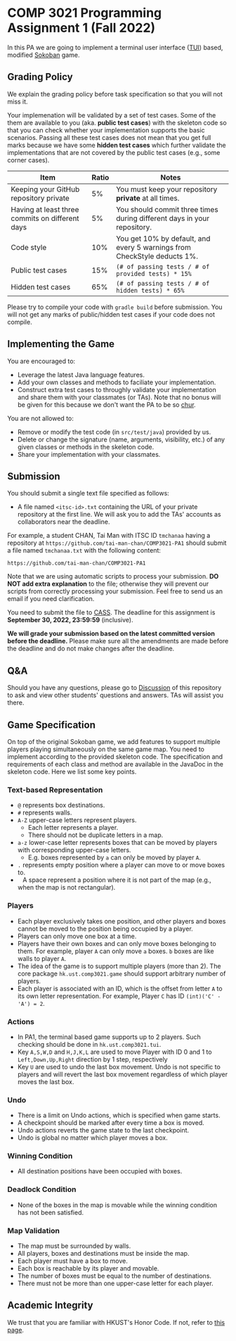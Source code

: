 # COMP 3021 Programming Assignment 1 (Fall 2022)

In this PA we are going to implement a terminal user
interface ([TUI](https://en.wikipedia.org/wiki/Text-based_user_interface)) based,
modified [Sokoban](https://en.wikipedia.org/wiki/Sokoban) game.

## Grading Policy

We explain the grading policy before task specification so that you will not miss it.

Your implemenation will be validated by a set of test cases.
Some of the them are available to you (aka. **public test cases**) with the skeleton code so that you can check
whether your implementation supports the basic scenarios.
Passing all these test cases does not mean that you get full marks because we have some **hidden test cases** which
further validate the implementations that are not covered by the public test cases (e.g., some corner cases).

| **Item**                                        | **Ratio** | **Notes**                                                                |
|-------------------------------------------------|-----------|--------------------------------------------------------------------------|
| Keeping your GitHub repository private          | 5%        | You must keep your repository **private** at all times.                  |
| Having at least three commits on different days | 5%        | You should commit three times during different days in your repository.  |
| Code style                                      | 10%       | You get 10% by default, and every 5 warnings from CheckStyle deducts 1%. |
| Public test cases                               | 15%       | `(# of passing tests / # of provided tests) * 15%`                       |
| Hidden test cases                               | 65%       | `(# of passing tests / # of hidden tests) * 65%`                         |


Please try to compile your code with `gradle build` before submission.  You will not get any marks of public/hidden test cases if your code does not compile.

## Implementing the Game

You are encouraged to:

- Leverage the latest Java language features.
- Add your own classes and methods to faciliate your implementation.
- Construct extra test cases to throughly validate your implementation and share them with your classmates (or TAs). 
  Note that no bonus will be given for this because we don't want the PA to be so [chur](https://learning.hku.hk/ccch9051/group-18/items/show/59).

You are not allowed to:

- Remove or modify the test code (in `src/test/java`) provided by us.
- Delete or change the signature (name, arguments, visibility, etc.) of any given classes or methods in the skeleton code. 
- Share your implementation with your classmates.

## Submission

You should submit a single text file specified as follows:

- A file named `<itsc-id>.txt` containing the URL of your private repository at the first line. We will ask you to add the TAs' accounts as collaborators near the deadline.

For example, a student CHAN, Tai Man with ITSC ID `tmchanaa` having a repository at `https://github.com/tai-man-chan/COMP3021-PA1` should submit a file named `tmchanaa.txt` with the following content:
```text
https://github.com/tai-man-chan/COMP3021-PA1
```

Note that we are using automatic scripts to process your submission.
**DO NOT add extra explanation** to the file; otherwise they will prevent our scripts from correctly processing your submission.
Feel free to send us an email if you need clarification.

You need to submit the file to [CASS](https://cssystem.cse.ust.hk/UGuides/cass/index.html). 
The deadline for this assignment is **September 30, 2022, 23:59:59** (inclusive).

**We will grade your submission based on the latest committed version before the deadline.**
Please make sure all the amendments are made before the deadline and do not make changes after the deadline.

## Q&A

Should you have any questions, please go to [Discussion](https://docs.github.com/en/discussions/quickstart#creating-a-new-discussion) of this repository to ask and view other students' questions and answers.
TAs will assist you there.

## Game Specification

On top of the original Sokoban game, we add features to support multiple players playing simultaneously on the same game map. You need to implement according to the provided skeleton code.
The specification and requirements of each class and method are available in the JavaDoc in the skeleton code.
Here we list some key points.

### Text-based Representation

- `@` represents box destinations.
- `#` represents walls.
- `A-Z` upper-case letters represent players.
    - Each letter represents a player.
    - There should not be duplicate letters in a map.
- `a-z` lower-case letter represents boxes that can be moved by players with corresponding upper-case letters.
    - E.g. boxes represented by `a` can only be moved by player `A`.
- `.` represents empty position where a player can move to or move boxes to.
- ` ` A space represent a position where it is not part of the map (e.g., when the map is not rectangular).

### Players

- Each player exclusively takes one position, and other players and boxes cannot be moved to the position being occupied by a player.
- Players can only move one box at a time.
- Players have their own boxes and can only move boxes belonging to them. For example, player `A` can only move `a` boxes. `b` boxes are like walls to player `A`.
- The idea of the game is to support multiple players (more than 2). The core package `hk.ust.comp3021.game` should support arbitrary number of players.
- Each player is associated with an ID, which is the offset from letter `A` to its own letter representation. For example, Player `C` has ID `(int)('C' - 'A') = 2`.

### Actions

- In PA1, the terminal based game supports up to 2 players. Such checking should be done in `hk.ust.comp3021.tui`. 
- Key `A,S,W,D` and `H,J,K,L` are used to move Player with ID 0 and 1 to `Left,Down,Up,Right` direction by 1 step, respectively
- Key `U` are used to undo the last box movement. Undo is not specific to players and will revert the last box movement regardless of which player moves the last box. 

### Undo

- There is a limit on Undo actions, which is specified when game starts.
- A checkpoint should be marked after every time a box is moved.
- Undo actions reverts the game state to the last checkpoint.
- Undo is global no matter which player moves a box.

### Winning Condition

- All destination positions have been occupied with boxes.

### Deadlock Condition

- None of the boxes in the map is movable while the winning condition has not been satisfied.

### Map Validation

- The map must be surrounded by walls.
- All players, boxes and destinations must be inside the map.
- Each player must have a box to move.
- Each box is reachable by its player and movable.
- The number of boxes must be equal to the number of destinations.
- There must not be more than one upper-case letter for each player.

## Academic Integrity

We trust that you are familiar with HKUST's Honor Code. If not, refer to
[this page](https://course.cse.ust.hk/comp3021/#honorcode).
